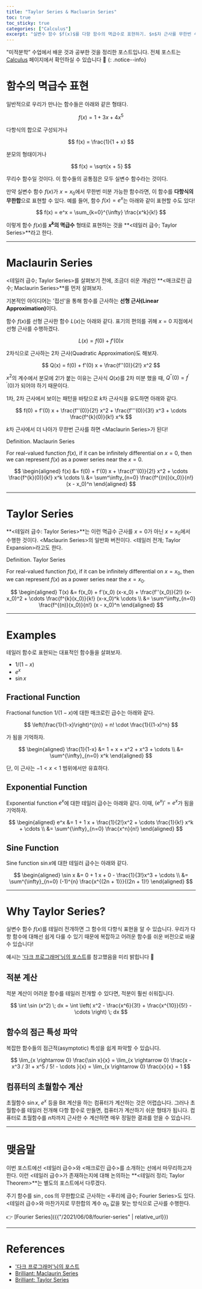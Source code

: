 ```yaml
---
title: "Taylor Series & Macluarin Series"
toc: true
toc_sticky: true
categories: ["Calculus"]
excerpt: "실변수 함수 $f(x)$를 다항 함수의 멱급수로 표현하기. $n$차 근사를 무한번 수행한 것과 같다."
---
```


"미적분학” 수업에서 배운 것과 공부한 것을 정리한 포스트입니다. 전체 포스트는 [Calculus](https://bluehorn07.github.io/categories/calculus) 페이지에서 확인하실 수 있습니다 📐
{: .notice--info}

# 함수의 멱급수 표현

일반적으로 우리가 만나는 함수들은 아래와 같은 형태다.

$$
f(x) = 1 + 3x + 4x^5
$$

다항식의 합으로 구성되거나

$$
f(x) = \frac{1}{1 + x}
$$

분모의 형태이거나

$$
f(x) = \sqrt{x + 5}
$$

무리수 함수일 것이다. 이 함수들의 공통점은 모두 실변수 함수라는 것이다.

만약 실변수 함수 $f(x)$가 $x = x_0$에서 무한번 미분 가능한 함수라면, 이 함수를 <span class="red">**다항식의 무한합**</span>으로 표현할 수 있다. 예를 들어, 함수 $f(x) = e^x$는 아래와 같이 표현할 수도 있다!

$$
f(x) = e^x = \sum_{k=0}^{\infty} \frac{x^k}{k!}
$$

이렇게 함수 $f(x)$를 <span class="red">**$x^k$의 멱급수**</span> 형태로 표현하는 것을 **\<테일러 급수; Taylor Series\>**라고 한다.

<hr/>

# Maclaurin Series

\<테일러 급수; Taylor Series\>를 살펴보기 전에, 조금더 쉬운 개념인 **\<매크로린 급수; Maclaurin Series\>**를 먼저 살펴보자.

기본적인 아이디어는 '접선'을 통해 함수를 근사하는 <span class="red">**선형 근사(Linear Approximation)**</span>이다.

함수 $f(x)$를 선형 근사한 함수 $L(x)$는 아래와 같다. 표기의 편의를 귀해 $x = 0$ 지점에서 선형 근사를 수행하겠다.

$$
L(x) = f(0) + f'(0) x
$$

2차식으로 근사하는 2차 근사(Quadratic Approximation)도 해보자.

$$
Q(x) = f(0) + f'(0) x + \frac{f''(0)}{2!} x^2
$$

$x^2$의 계수에서 분모에 $2!$가 붙는 이유는 근사식 $Q(x)$를 2차 미분 했을 때, $Q^{\prime\prime}(0) = f^{\prime\prime}(0)$가 되어야 하기 때문이다.

1차, 2차 근사에서 보이는 패턴을 바탕으로 $k$차 근사식을 유도하면 아래와 같다.

$$
f(0) + f'(0) x + \frac{f''(0)}{2!} x^2 + \frac{f'''(0)}{3!} x^3 + \cdots \frac{f^{k}(0)}{k!} x^k
$$

$k$차 근사에서 더 나아가 무한번 근사를 하면 \<Maclaurin Series\>가 된다!

<div class="definition" markdown="1">

<span class="statement-title">Definition.</span> Maclaurin Series<br>

For real-valued function $f(x)$, if it can be infinitely differential on $x = 0$, then we can represent $f(x)$ as a power series near the $x = 0$.

$$
\begin{aligned}
f(x)
&= f(0) + f'(0) x + \frac{f''(0)}{2!} x^2 + \cdots \frac{f^{k}(0)}{k!} x^k \cdots \\
&= \sum^\infty_{n=0} \frac{f^{(n)}(x_0)}{n!} (x - x_0)^n
\end{aligned}
$$

</div>

<hr/>

# Taylor Series

**\<테일러 급수: Taylor Series\>**는 이런 멱급수 근사를 $x = 0$가 아닌 $x = x_0$에서 수행한 것이다. \<Maclaurin Series\>의 일반화 버전이다. \<테일러 전개; Taylor Expansion\>라고도 한다.

<div class="definition" markdown="1">

<span class="statement-title">Definition.</span> Taylor Series<br>

For real-valued function $f(x)$, if it can be infinitely differential on $x = x_0$, then we can represent $f(x)$ as a power series near the $x = x_0$.

$$
\begin{aligned}
T(x)
&= f(x_0) + f'(x_0) (x-x_0) + \frac{f''(x_0)}{2!} (x-x_0)^2 + \cdots \frac{f^{k}(x_0)}{k!} (x-x_0)^k \cdots \\
&= \sum^\infty_{n=0} \frac{f^{(n)}(x_0)}{n!} (x - x_0)^n
\end{aligned}
$$

</div>

<hr/>

# Examples

테일러 함수로 표현되는 대표적인 함수들을 살펴보자.

- $1 / (1-x)$
- $e^x$
- $\sin x$

## Fractional Function

Fractional function $1 / (1-x)$에 대한 매크로린 급수는 아래와 같다.

$$
\left(\frac{1}{1-x}\right)^{(n)} = n! \cdot \frac{1}{(1-x)^n}
$$

가 됨을 기억하자.

<div class="notice" markdown="1">

$$
\begin{aligned}
\frac{1}{1-x}
&= 1 + x + x^2 + x^3 + \cdots \\
&= \sum^{\infty}_{n=0} x^k
\end{aligned}
$$

단, 이 근사는 $-1 < x < 1$ 범위에서만 유효하다.

</div>

## Exponential Function

Exponential function $e^x$에 대한 테일러 급수는 아래와 같다. 이때, $(e^x)' = e^x$가 됨을 기억하자.

<div class="notice" markdown="1">

$$
\begin{aligned}
e^x
&= 1 + 1 x + \frac{1}{2!}x^2 + \cdots \frac{1}{k!} x^k + \cdots \\
&= \sum^{\infty}_{n=0} \frac{x^n}{n!}
\end{aligned}
$$

</div>

## Sine Function

Sine function $\sin x$에 대한 테일러 급수는 아래와 같다.

<div class="notice" markdown="1">

$$
\begin{aligned}
\sin x
&= 0 + 1 x + 0 - \frac{1}{3!}x^3 + \cdots \\
&= \sum^{\infty}_{n=0} (-1)^{n} \frac{x^{(2n + 1)}}{(2n + 1)!}
\end{aligned}
$$

</div>

<hr/>

# Why Taylor Series?

실변수 함수 $f(x)$를 테일러 전개하면 그 함수의 다항식 표현을 알 수 있습니다. 우리가 다항 함수에 대해선 쉽게 다룰 수 있기 때문에 복잡하고 어려운 함수를 쉬운 버전으로 바꿀 수 있습니다!

예시는 ['다크 프로그래머'님의 포스트](https://darkpgmr.tistory.com/59)를 참고했음을 미리 밝힙니다 🙏

## 적분 계산

적분 계산이 어려운 함수를 테일러 전개할 수 있다면, 적분이 훨씬 쉬워집니다.

$$
\int \sin (x^2) \; dx = \int \left( x^2 - \frac{x^6}{3!} + \frac{x^{10}}{5!} - \cdots \right) \; dx
$$

## 함수의 점근 특성 파악

복잡한 함수들의 점근적(asymptotic) 특성을 쉽게 파악할 수 있습니다.

$$
\lim_{x \rightarrow 0} \frac{\sin x}{x} = \lim_{x \rightarrow 0} \frac{x - x^3 / 3! + x^5 / 5! - \cdots }{x} = \lim_{x \rightarrow 0} \frac{x}{x} = 1
$$

## 컴퓨터의 초월함수 계산

초월함수 $\sin x$, $e^x$ 등을 Bit 계산을 하는 컴퓨터가 계산하는 것은 어렵습니다. 그러나 초월함수를 테일러 전개해 다항 함수로 만들면, 컴퓨터가 계산하기 쉬운 형태가 됩니다. 컴퓨터로 초월함수를 $n$차까지 근사한 수 계산하면 매우 정밀한 결과를 얻을 수 있습니다.

<hr/>

# 맺음말

이번 포스트에선 \<테일러 급수\>와 \<매크로린 급수\>를 소개하는 선에서 마무리하고자 한다. 이런 \<테일러 급수\>가 존재하는지에 대해 논의하는 **\<테일러 정리; Taylor Theorem\>**는 별도의 포스트에서 다루겠다.

주기 함수를 $\sin$, $\cos$의 무한합으로 근사하는 \<푸리에 급수; Fourier Series\>도 있다. \<테일러 급수\>와 마찬가지로 무한합의 계수 $a_n$ 값을 찾는 방식으로 근사를 수행한다.

👉 [Fourier Series]({{"/2021/06/08/fourier-series" | relative_url}})

<hr/>

# References

- ['다크 프로그래머'님의 포스트](https://darkpgmr.tistory.com/59)
- [Brilliant: Maclaurin Series](https://brilliant.org/wiki/maclaurin-series/)
- [Brilliant: Taylor Series](https://brilliant.org/wiki/taylor-series/)